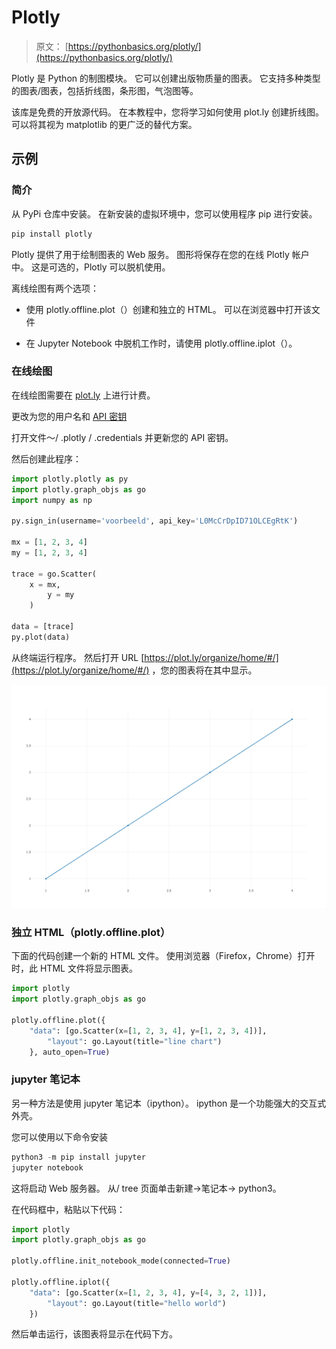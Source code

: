# Plotly

> 原文： [https://pythonbasics.org/plotly/](https://pythonbasics.org/plotly/)

Plotly 是 Python 的制图模块。 它可以创建出版物质量的图表。 它支持多种类型的图表/图表，包括折线图，条形图，气泡图等。

该库是免费的开放源代码。 在本教程中，您将学习如何使用 plot.ly 创建折线图。 可以将其视为 matplotlib 的更广泛的替代方案。



## 示例

### 简介

从 PyPi 仓库中安装。 在新安装的虚拟环境中，您可以使用程序 pip 进行安装。

```py
pip install plotly

```

Plotly 提供了用于绘制图表的 Web 服务。 图形将保存在您的在线 Plotly 帐户中。 这是可选的，Plotly 可以脱机使用。

离线绘图有两个选项：

*   使用 plotly.offline.plot（）创建和独立的 HTML。 可以在浏览器中打开该文件

*   在 Jupyter Notebook 中脱机工作时，请使用 plotly.offline.iplot（）。

### 在线绘图

在线绘图需要在 [plot.ly](https://plot.ly) 上进行计费。

更改为您的用户名和 [API 密钥](https://plot.ly/settings/api)

打开文件〜/ .plotly / .credentials 并更新您的 API 密钥。

然后创建此程序：

```py
import plotly.plotly as py
import plotly.graph_objs as go
import numpy as np

py.sign_in(username='voorbeeld', api_key='L0McCrDpID71OLCEgRtK')

mx = [1, 2, 3, 4]
my = [1, 2, 3, 4]

trace = go.Scatter(
    x = mx,
        y = my
	)

data = [trace]
py.plot(data)

```

从终端运行程序。 然后打开 URL [https://plot.ly/organize/home/#/](https://plot.ly/organize/home/#/) ，您的图表将在其中显示。

![plotly plot with python](img/91a1febe058f4d82b43d642a7e9fa9bb.jpg)

### 独立 HTML（plotly.offline.plot）

下面的代码创建一个新的 HTML 文件。 使用浏览器（Firefox，Chrome）打开时，此 HTML 文件将显示图表。

```py
import plotly
import plotly.graph_objs as go

plotly.offline.plot({
    "data": [go.Scatter(x=[1, 2, 3, 4], y=[1, 2, 3, 4])],
        "layout": go.Layout(title="line chart")
	}, auto_open=True)

```

### jupyter 笔记本

另一种方法是使用 jupyter 笔记本（ipython）。 ipython 是一个功能强大的交互式外壳。

您可以使用以下命令安装

```py
python3 -m pip install jupyter
jupyter notebook

```

这将启动 Web 服务器。
从/ tree 页面单击新建-&gt;笔记本-&gt; python3。

在代码框中，粘贴以下代码：

```py
import plotly
import plotly.graph_objs as go

plotly.offline.init_notebook_mode(connected=True)

plotly.offline.iplot({
    "data": [go.Scatter(x=[1, 2, 3, 4], y=[4, 3, 2, 1])],
        "layout": go.Layout(title="hello world")
	})

```

然后单击运行，该图表将显示在代码下方。